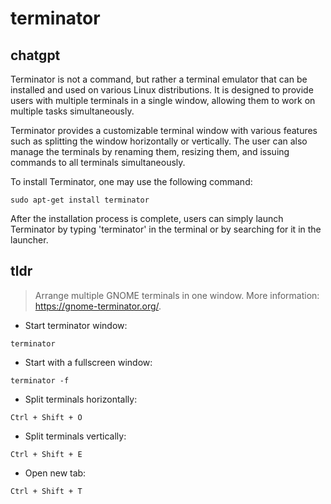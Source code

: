 # terminator 
## chatgpt 
Terminator is not a command, but rather a terminal emulator that can be installed and used on various Linux distributions. It is designed to provide users with multiple terminals in a single window, allowing them to work on multiple tasks simultaneously.

Terminator provides a customizable terminal window with various features such as splitting the window horizontally or vertically. The user can also manage the terminals by renaming them, resizing them, and issuing commands to all terminals simultaneously.

To install Terminator, one may use the following command:

```
sudo apt-get install terminator
```

After the installation process is complete, users can simply launch Terminator by typing 'terminator' in the terminal or by searching for it in the launcher. 

## tldr 
 
> Arrange multiple GNOME terminals in one window.
> More information: <https://gnome-terminator.org/>.

- Start terminator window:

`terminator`

- Start with a fullscreen window:

`terminator -f`

- Split terminals horizontally:

`Ctrl + Shift + O`

- Split terminals vertically:

`Ctrl + Shift + E`

- Open new tab:

`Ctrl + Shift + T`
